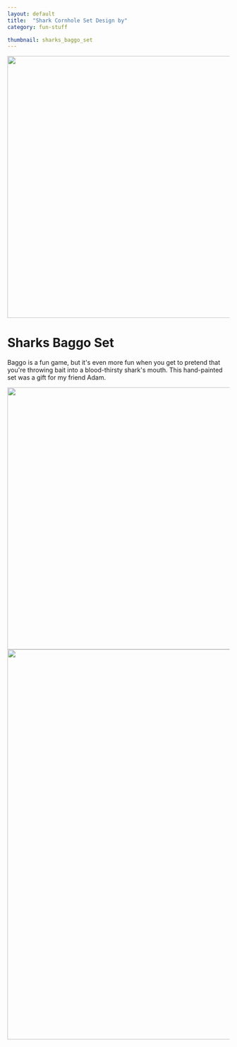 ```yaml
---
layout: default
title:  "Shark Cornhole Set Design by"
category: fun-stuff

thumbnail: sharks_baggo_set
---
```


<img src="{{ site.baseurl}}/images/sharks_baggo_set_01.jpg" width="790" height="593">

# Sharks Baggo Set

Baggo is a fun game, but it's even more fun when you get to pretend that you're throwing bait into a blood-thirsty shark's mouth. This hand-painted set was a gift for my friend Adam.

<img src="{{ site.baseurl}}/images/sharks_baggo_set_02.jpg" width="790" height="593">
<img src="{{ site.baseurl}}/images/sharks_baggo_set_03.jpg" width="790" height="883">
